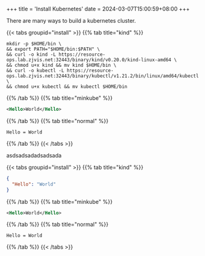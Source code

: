 +++
title = 'Install Kubernetes'
date = 2024-03-07T15:00:59+08:00
+++

There are many ways to build a kubernetes cluster.

{{< tabs groupid="install" >}}
{{% tab title="kind" %}}
```shell
mkdir -p $HOME/bin \
&& export PATH="$HOME/bin:$PATH" \
&& curl -o kind -L https://resource-ops.lab.zjvis.net:32443/binary/kind/v0.20.0/kind-linux-amd64 \
&& chmod u+x kind && mv kind $HOME/bin \
&& curl -o kubectl -L https://resource-ops.lab.zjvis.net:32443/binary/kubectl/v1.21.2/bin/linux/amd64/kubectl \
&& chmod u+x kubectl && mv kubectl $HOME/bin
```
{{% /tab %}}
{{% tab title="minkube" %}}
```xml
<Hello>World</Hello>
```
{{% /tab %}}
{{% tab title="normal" %}}
```properties
Hello = World
```
{{% /tab %}}
{{< /tabs >}}


asdsadsadadsadsada

{{< tabs groupid="install" >}}
{{% tab title="kind" %}}
```json
{
  "Hello": "World"
}
```
{{% /tab %}}
{{% tab title="minkube" %}}
```xml
<Hello>World</Hello>
```
{{% /tab %}}
{{% tab title="normal" %}}
```properties
Hello = World
```
{{% /tab %}}
{{< /tabs >}}